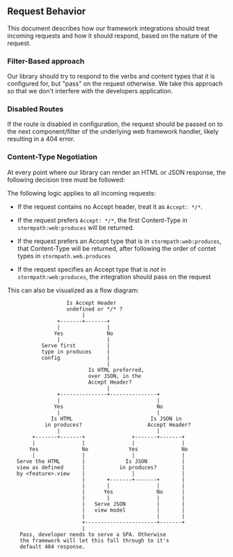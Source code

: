 ## Request Behavior

This document describes how our framework integrations should treat incoming
requests and how it should respond, based on the nature of the request.

### Filter-Based approach

Our library should try to respond to the verbs and content types that it is
configured for, but "pass" on the request otherwise.  We take this approach so
that we don't interfere with the developers application.

### Disabled Routes

If the route is disabled in configuration, the request should be passed on to
the next component/filter of the underlying web framework handler, likely
resulting in a 404 error.

### Content-Type Negotiation

At every point where our library can render an HTML or JSON response, the
following decision tree must be followed:

The following logic applies to all incoming requests:

* If the request contains no Accept header, treat it as `Accept: */*`.

* If the request prefers `Accept: */*`, the first Content-Type in
  `stormpath:web:produces` will be returned.

* If the request prefers an Accept type that is in `stormpath:web:produces`,
  that Content-Type will be returned, after following the order of contet types in `stormpath.web.produces`

* If the request specifies an Accept type that is *not* in
  `stormpath:web:produces`, the integration should pass on the request

This can also be visualized as a flow diagram:


```
                   Is Accept Header
                   undefined or */* ?
                        |
                +-------+-------+
                |               |
               Yes              No
                |               |
           Serve first          |
           type in produces     |
           config               |
                                |
                          Is HTML preferred,
                          over JSON, in the
                          Accept Header?
                                |
                +---------------+---------------+
                |                               |
               Yes                              No
                |                               |
              Is HTML                         Is JSON in
            in produces?                     Accept Header?
                |                               |
        +-------+-------+               +-------+-------+
        |               |               |               |
       Yes              No             Yes              No
        |               |               |               |
   Serve the HTML       |             Is JSON           |
   view as defined      |           in produces?        |
   by <feature>.view    |               |               |
                        |       +-------+-------+       |
                        |       |               |       |
                        |      Yes              No      |
                        |       |               |       |
                        |   Serve JSON          |       |
                        |   view model          |       |
                        |                       |       |
                        +-----------------------+-------+
                        |
    Pass, developer needs to serve a SPA. Otherwise
    the framework will let this fall through to it's
    default 404 response.
```

